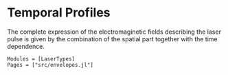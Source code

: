 # Temporal Profiles

The complete expression of the electromaginetic fields describing the laser pulse
is given by the combination of the spatial part together with the time dependence.
```@autodocs
Modules = [LaserTypes]
Pages = ["src/envelopes.jl"]
```
